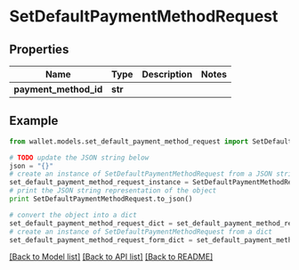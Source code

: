 # SetDefaultPaymentMethodRequest


## Properties

Name | Type | Description | Notes
------------ | ------------- | ------------- | -------------
**payment_method_id** | **str** |  | 

## Example

```python
from wallet.models.set_default_payment_method_request import SetDefaultPaymentMethodRequest

# TODO update the JSON string below
json = "{}"
# create an instance of SetDefaultPaymentMethodRequest from a JSON string
set_default_payment_method_request_instance = SetDefaultPaymentMethodRequest.from_json(json)
# print the JSON string representation of the object
print SetDefaultPaymentMethodRequest.to_json()

# convert the object into a dict
set_default_payment_method_request_dict = set_default_payment_method_request_instance.to_dict()
# create an instance of SetDefaultPaymentMethodRequest from a dict
set_default_payment_method_request_form_dict = set_default_payment_method_request.from_dict(set_default_payment_method_request_dict)
```
[[Back to Model list]](../README.md#documentation-for-models) [[Back to API list]](../README.md#documentation-for-api-endpoints) [[Back to README]](../README.md)


